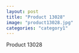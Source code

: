 ```yaml
---
layout: post
title: "Product 13028"
image: "product13028.jpg"
categories: "category1"
---
```

Product 13028
